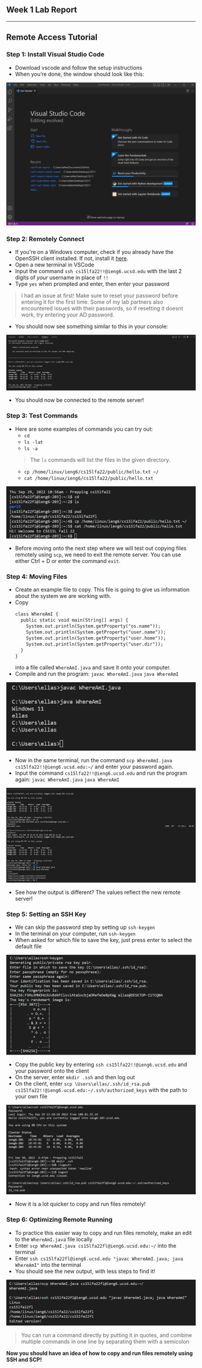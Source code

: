 ## Week 1 Lab Report
---

## Remote Access Tutorial

### Step 1: Install Visual Studio Code

- Download vscode and follow the setup instructions
- When you’re done, the window should look like this:

![Image 1](vscodestartermenu.png)

### Step 2: Remotely Connect

- If you're on a Windows computer, check if you already have the OpenSSH client installed. If not, install it [here](https://learn.microsoft.com/en-us/windows-server/administration/openssh/openssh_install_firstuse?tabs=gui).
- Open a new terminal in VSCode
- Input the command `ssh cs15lfa22!!@ieng6.ucsd.edu` with the last 2 digits of *your* username in place of `!!`
- Type `yes` when prompted and enter, then enter your password
> I had an issue at first! Make sure to reset your password before entering it for the first time. Some of my lab partners also encountered issues with their passwords, so if resetting it doesnt work, try entering your AD password.
- You should now see something similar to this in your console:

![Image 2](sshlogin.png)

- You should now be connected to the remote server!

### Step 3: Test Commands

- Here are some examples of commands you can try out:
  - `cd`
  - `ls -lat`
  - `ls -a` 
  > The `ls` commands will list the files in the given directory.
  - `cp /home/linux/ieng6/cs15lfa22/public/hello.txt ~/`
  - `cat /home/linux/ieng6/cs15lfa22/public/hello.txt`

![Image 3](testcmds.png)

- Before moving onto the next step where we will test out copying files remotely using `scp`, we need to exit the remote server. You can use either Ctrl + D or enter the command `exit`.

### Step 4: Moving Files

- Create an example file to copy. This file is going to give us information about the system we are working with.
- Copy
  ```
  class WhereAmI {
    public static void main(String[] args) {
      System.out.println(System.getProperty("os.name"));
      System.out.println(System.getProperty("user.name"));
      System.out.println(System.getProperty("user.home"));
      System.out.println(System.getProperty("user.dir"));
    }
  }
  ```
  into a file called `WhereAmI.java` and save it onto your computer.
- Compile and run the program:
  `javac WhereAmI.java`
  `java WhereAmI`

![Image 4](remotewai.png)

- Now in the same terminal, run the command `scp WhereAmI.java cs15lfa22!!@ieng6.ucsd.edu:~/` and enter your password again.
- Input the command `cs15lfa22!!@ieng6.ucsd.edu` and run the program again:
  `javac WhereAmI.java`
  `java WhereAmI`

![Image 5](scpssh.png)

- See how the output is different? The values reflect the new remote server!

### Step 5: Setting an SSH Key

- We can skip the password step by setting up `ssh-keygen`
- In the terminal on your computer, run `ssh-keygen`
- When asked for which file to save the key, just press enter to select the default file

![Image 6](keygen.png)

- Copy the public key by entering `ssh cs15lfa22!!@ieng6.ucsd.edu` and your password onto the client
- On the server, enter `mkdir .ssh` and then log out
- On the client, enter `scp \Users\ellas/.ssh/id_rsa.pub cs15lfa22!!@ieng6.ucsd.edu:~/.ssh/authorized_keys` with the path to your own file

![Image 7](keygen2.png)

- Now it is a lot quicker to copy and run files remotely!

### Step 6: Optimizing Remote Running

- To practice this easier way to copy and run files remotely, make an edit to the `WhereAmI.java` file locally
- Enter `scp WhereAmI.java cs15lfa22fl@ieng6.ucsd.edu:~/` into the terminal
- Enter `ssh cs15lfa22fl@ieng6.ucsd.edu "javac WhereAmI.java; java WhereAmI"` into the terminal
- You should see the new output, with less steps to find it!

![Image 8](keygen3.png)

> You can run a command directly by putting it in quotes, and combine multiple commands in one line by separating them with a semicolon

**Now you should have an idea of how to copy and run files remotely using SSH and SCP!**
